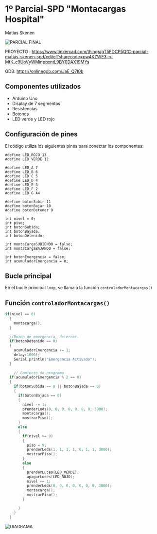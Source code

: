 # 1º Parcial-SPD "Montacargas Hospital"


Matias Skenen


![PARCIAL FINAL](https://github.com/matiastaoskn/PARCIAL-SPD1/assets/93952537/2ce9109f-ca24-402c-9ae7-1ced7a9f7bbd)

PROYECTO : https://www.tinkercad.com/things/gT5FDCP5QfC-parcial-matias-skenen-spd/editel?sharecode=pw4KZWE3-n-MtK_c9UoVyWMinppxntL9BY0DAX19MYs




GDB: https://onlinegdb.com/JaE_Q7I0b
## Componentes utilizados

- Arduino Uno
- Display de 7 segmentos
- Resistencias
- Botones
- LED verde y LED rojo

## Configuración de pines

El código utiliza los siguientes pines para conectar los componentes:

```
#define LED_ROJO 13
#define LED_VERDE 12

#define LED_A 7
#define LED_B 6
#define LED_C 5
#define LED_D 4
#define LED_E 3
#define LED_F 2
#define LED_G A4

#define botonSubir 11
#define botonBajar 10
#define botonDetener 9

int nivel = 0;
int piso;
int botonSubida;
int botonBajada;
int botonDetenido;

int montaCargaSUBIENDO = false;
int montaCargaBAJANDO = false;

int botonEmergencia = false;
int acumuladorEmergencia = 0;
```


## Bucle principal

En el bucle principal `loop`, se llama a la función `controladorMontacargas()` 

## Función `controladorMontacargas()`
```cpp
if(nivel == 0)
  {
    montacarga();
  }
  
  //Boton de emergencia, deterner.
  if(botonDetenido == 0)
  {
    acumuladorEmergencia += 1;
    delay(1000);
    Serial.println("Emergencia Activado");
  }
  
	// Comienzo de programa
  if(acumuladorEmergencia % 2 == 0)
  {
    if(botonSubida == 0 || botonBajada == 0)
    {
      if(botonBajada == 0)
      {
        nivel -= 1;
        prenderLeds(0, 0, 0, 0, 0, 0, 0, 3000);
        montacarga();
        mostrarPiso();
      }
      else
      {
        if(nivel >= 9)
        {
          piso = 9;
          prenderLeds(1, 1, 1, 1, 0, 1, 1, 3000);
          mostrarPiso();
        }
        else
        {
          prenderLuces(LED_VERDE);
          apagarLuces(LED_ROJO);
          nivel += 1;
          prenderLeds(0, 0, 0, 0, 0, 0, 0, 3000);
          montacarga();
          mostrarPiso();
        }

      }
    }
  }
```


![DIAGRAMA](https://github.com/matiastaoskn/PARCIAL-SPD1/assets/93952537/955de3e1-3e17-4213-8f5c-83232bc0b114)

